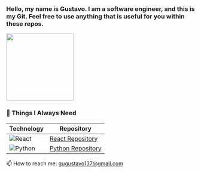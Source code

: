 ### Hello, my name is Gustavo. I am a software engineer, and this is my Git. Feel free to use anything that is useful for you within these repos.


<div>
  <a href="https://github.com/GustavoAPS">
  <img height="180em" src="https://github-readme-stats.vercel.app/api?username=GustavoAPS&show_icons=true&theme=gruvbox&include_all_commits=true&count_private=true"/>
  </a>
</div>  
  
### 🧠 Things I Always Need

| Technology | Repository |
|------------|------------|
| ![React](https://img.shields.io/badge/-React-61DAFB?style=flat&logo=react&logoColor=black) | [React Repository](https://github.com/GustavoAPS/react) |
| ![Python](https://img.shields.io/badge/-Python-3776AB?style=flat&logo=python&logoColor=white) | [Python Repository](https://github.com/GustavoAPS/100-Days-Of-Code-Python) |

  📫 How to reach me: gugustavo137@gmail.com
